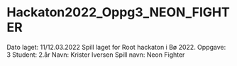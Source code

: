 # Hackaton2022_Oppg3_NEON_FIGHTER
Dato laget: 11/12.03.2022
Spill laget for Root hackaton i Bø 2022.
Oppgave: 3
Student: 2.år
Navn: Krister Iversen
Spill navn: Neon Fighter

